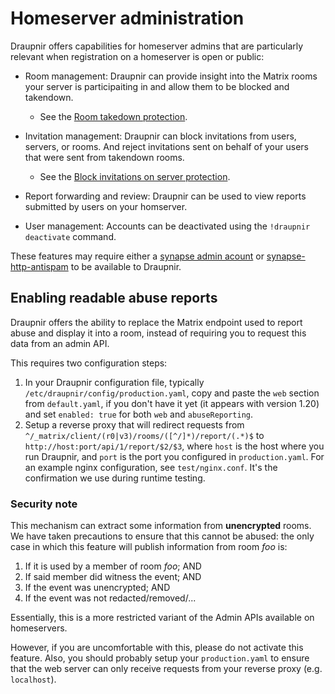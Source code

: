 # Homeserver administration

Draupnir offers capabilities for homeserver admins that are
particularly relevant when registration on a homeserver is open or
public:

* Room management: Draupnir can provide insight into the Matrix rooms
  your server is participaiting in and allow them to be blocked and
  takendown.
  + See the [Room takedown protection](../protections/room-takedown-protection).

* Invitation management: Draupnir can block invitations from users,
  servers, or rooms. And reject invitations sent on behalf of your users
  that were sent from takendown rooms.
  + See the  [Block invitations on server protection](../protections/block-invitations-on-server-protection).

* Report forwarding and review: Draupnir can be used to view
  reports submitted by users on your homserver.

* User management: Accounts can be deactivated using the `!draupnir
  deactivate` command.

These features may require either a [synapse admin
acount](./setup_draupnir_account#making-draupnir-a-synapse-admin) or
[synapse-http-antispam](./synapse-http-antispam) to be available to
Draupnir.

## Enabling readable abuse reports

Draupnir offers the ability to replace the Matrix endpoint used to
report abuse and display it into a room, instead of requiring you to
request this data from an admin API.

This requires two configuration steps:

1. In your Draupnir configuration file, typically
   `/etc/draupnir/config/production.yaml`, copy and paste the `web` section from
   `default.yaml`, if you don't have it yet (it appears with version 1.20) and
   set `enabled: true` for both `web` and `abuseReporting`.
2. Setup a reverse proxy that will redirect requests from
   `^/_matrix/client/(r0|v3)/rooms/([^/]*)/report/(.*)$` to
   `http://host:port/api/1/report/$2/$3`, where `host` is the host where you run
   Draupnir, and `port` is the port you configured in `production.yaml`. For an
   example nginx configuration, see `test/nginx.conf`. It's the confirmation we
   use during runtime testing.

### Security note

This mechanism can extract some information from **unencrypted** rooms. We have
taken precautions to ensure that this cannot be abused: the only case in which
this feature will publish information from room _foo_ is:

1. If it is used by a member of room _foo_; AND
2. If said member did witness the event; AND
3. If the event was unencrypted; AND
4. If the event was not redacted/removed/...

Essentially, this is a more restricted variant of the Admin APIs available on
homeservers.

However, if you are uncomfortable with this, please do not activate this
feature. Also, you should probably setup your `production.yaml` to ensure that
the web server can only receive requests from your reverse proxy (e.g.
`localhost`).
